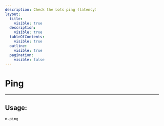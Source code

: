 ```yaml
---
description: Check the bots ping (latency)
layout:
  title:
    visible: true
  description:
    visible: true
  tableOfContents:
    visible: true
  outline:
    visible: true
  pagination:
    visible: false
---
```


# Ping

***

## Usage:

```
n.ping
```



